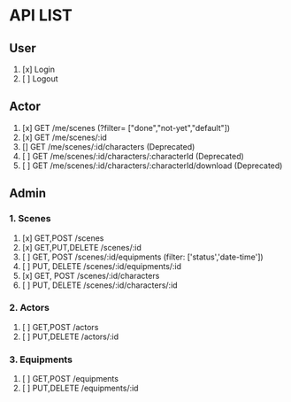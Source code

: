 # API LIST

## User

1. [x] Login
2. [ ] Logout

## Actor

1. [x] GET /me/scenes (?filter= ["done","not-yet","default"])
2. [x] GET /me/scenes/:id
3. [] GET /me/scenes/:id/characters (Deprecated)
4. [ ] GET /me/scenes/:id/characters/:characterId (Deprecated)
5. [ ] GET /me/scenes/:id/characters/:characterId/download (Deprecated)

## Admin

### 1. **Scenes**

1. [x] GET,POST /scenes
2. [x] GET,PUT,DELETE /scenes/:id
3. [ ] GET, POST /scenes/:id/equipments (filter: ['status','date-time'])
4. [ ] PUT, DELETE /scenes/:id/equipments/:id
5. [x] GET, POST /scenes/:id/characters
6. [ ] PUT, DELETE /scenes/:id/characters/:id

### 2. **Actors**

1. [ ] GET,POST /actors
2. [ ] PUT,DELETE /actors/:id

### 3. **Equipments**

1. [ ] GET,POST /equipments
2. [ ] PUT,DELETE /equipments/:id